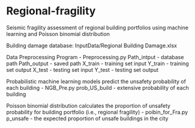 # Regional-fragility
Seismic fragility assessment of regional building portfolios using machine learning and Poisson binomial distribution

Building damage database: InputData/Regional Building Damage.xlsx

Data Preprocessing Program - Preprocessing.py
Path_intput - database path
Path_output - saved path
X_train - training set input
Y_train - training set output
X_test - testing set input
Y_test - testing set output

Probabilistic machine learning models predict the unsafety probability of each building - NGB_Pre.py
prob_US_build - extensive probability of each building

Poisson binomial distribution calculates the proportion of unsafety probability for building portfolio (i.e., regional fragility) - poibin_for_Fra.py
p_unsafe - the expected proportion of unsafe buildings in the city
